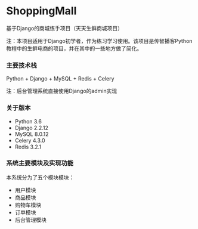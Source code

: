 # ShoppingMall
基于Django的商城练手项目（天天生鲜商城项目）

注：本项目适用于Django初学者，作为练习学习使用。该项目是传智播客Python教程中的生鲜电商的项目，并在其中的一些地方做了简化。

### 主要技术栈

Python + Django + MySQL + Redis + Celery 

注：后台管理系统直接使用Django的admin实现

### 关于版本

- Python 3.6
- Django 2.2.12
- MySQL 8.0.12
- Celery 4.3.0
- Redis 3.2.1

### 系统主要模块及实现功能

本系统分为了五个模块模块：

- 用户模块
- 商品模块
- 购物车模块
- 订单模块
- 后台管理模块
